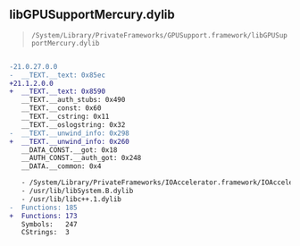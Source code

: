 ## libGPUSupportMercury.dylib

> `/System/Library/PrivateFrameworks/GPUSupport.framework/libGPUSupportMercury.dylib`

```diff

-21.0.27.0.0
-  __TEXT.__text: 0x85ec
+21.1.2.0.0
+  __TEXT.__text: 0x8590
   __TEXT.__auth_stubs: 0x490
   __TEXT.__const: 0x60
   __TEXT.__cstring: 0x11
   __TEXT.__oslogstring: 0x32
-  __TEXT.__unwind_info: 0x298
+  __TEXT.__unwind_info: 0x260
   __DATA_CONST.__got: 0x18
   __AUTH_CONST.__auth_got: 0x248
   __DATA.__common: 0x4

   - /System/Library/PrivateFrameworks/IOAccelerator.framework/IOAccelerator
   - /usr/lib/libSystem.B.dylib
   - /usr/lib/libc++.1.dylib
-  Functions: 185
+  Functions: 173
   Symbols:   247
   CStrings:  3
 

```
